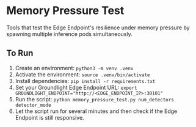 # Memory Pressure Test
Tools that test the Edge Endpoint's resilience under memory pressure by spawning multiple inference pods simultaneously.

## To Run
1. Create an environment: `python3 -m venv .venv`
1. Activate the environment: `source .venv/bin/activate`
1. Install dependencies: `pip install -r requirements.txt`
1. Set your Groundlight Edge Endpoint URL: `export GROUNDLIGHT_ENDPOINT="http://<EDGE_ENDPOINT_IP>:30101"`
1. Run the script: `python memory_pressure_test.py num_detectors detector_mode`
1. Let the script run for several minutes and then check if the Edge Endpoint is still responsive. 